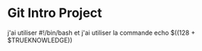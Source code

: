 # Git Intro Project

j'ai utiliser #!/bin/bash
et j'ai utiliser la commande echo $((128 + $TRUEKNOWLEDGE))
